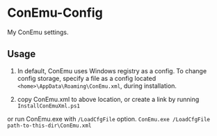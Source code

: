 ConEmu-Config
=============

My ConEmu settings.

## Usage
1. In default, ConEmu uses Windows registry as a config. To change config storage, specify a file as a config located `<home>\AppData\Roaming\ConEmu.xml`, during installation.

1. copy ConEmu.xml to above location, or create a link by running `InstallConEmuXml.ps1`

or run ConEmu.exe with `/LoadCfgFile` option.
`ConEmu.exe /LoadCfgFile path-to-this-dir\ConEmu.xml` 
